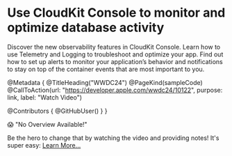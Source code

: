 # Use CloudKit Console to monitor and optimize database activity

Discover the new observability features in CloudKit Console. Learn how to use Telemetry and Logging to troubleshoot and optimize your app. Find out how to set up alerts to monitor your application’s behavior and notifications to stay on top of the container events that are most important to you.

@Metadata {
   @TitleHeading("WWDC24")
   @PageKind(sampleCode)
   @CallToAction(url: "https://developer.apple.com/wwdc24/10122", purpose: link, label: "Watch Video")

   @Contributors {
      @GitHubUser(<replace this with your GitHub handle>)
   }
}

😱 "No Overview Available!"

Be the hero to change that by watching the video and providing notes! It's super easy:
 [Learn More…](https://wwdcnotes.com/documentation/wwdcnotes/contributing)
